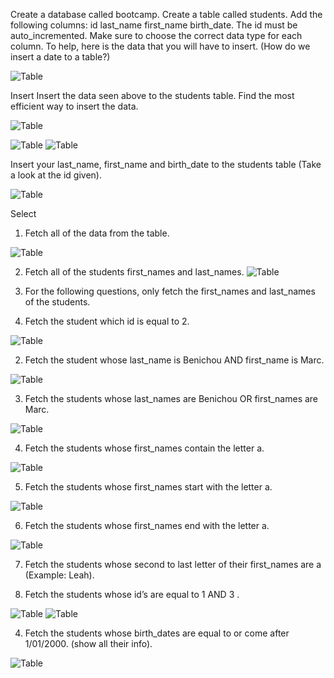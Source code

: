 Create a database called bootcamp.
Create a table called students.
Add the following columns:
id
last_name
first_name
birth_date.
The id must be auto_incremented.
Make sure to choose the correct data type for each column.
To help, here is the data that you will have to insert. (How do we insert a date to a table?)

![Table](xp1.png)



Insert
Insert the data seen above to the students table. Find the most efficient way to insert the data.

![Table](xp2.png)


![Table](XP+3.png)
![Table](xp+3.png)


Insert your last_name, first_name and birth_date to the students table (Take a look at the id given).

![Table](xp+4.png)

Select


1. Fetch all of the data from the table.

![Table](select1.png)


2. Fetch all of the students first_names and last_names.
![Table](select2.png)

3. For the following questions, only fetch the first_names and last_names of the students.
  1. Fetch the student which id is equal to 2.

  ![Table](3-1.png)

  2. Fetch the student whose last_name is Benichou AND first_name is Marc.

  ![Table](3-2.png)


  3. Fetch the students whose last_names are Benichou OR first_names are Marc.

  ![Table](3-3.png)



  4. Fetch the students whose first_names contain the letter a.

  ![Table](3-4.png)


  5. Fetch the students whose first_names start with the letter a.

  ![Table](3-5.png)

  6. Fetch the students whose first_names end with the letter a.

  ![Table](3-6.png)

  7. Fetch the students whose second to last letter of their first_names are a (Example: Leah).


  8. Fetch the students whose id’s are equal to 1 AND 3 .

  ![Table](3-8.1.png)
  ![Table](3-8.2.png)



4. Fetch the students whose birth_dates are equal to or come after 1/01/2000. (show all their info).

![Table](select4.png)
